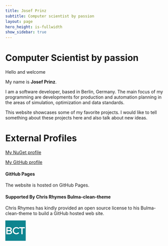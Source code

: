 ```yaml
---
title: Josef Prinz
subtitle: Computer scientist by passion
layout: page
hero_height: is-fullwidth
show_sidebar: true
---
```


# Computer Scientist by passion

Hello and welcome

My name is **Josef Prinz**. 

I am a software developer, based in Berlin, Germany. The main focus of my programming are developments for production and automation planning in the areas of simulation, optimization and data standards. 

This website showcases some of my favorite projects. I would like to tell something about these projects here and also talk about new ideas. 

# External Profiles

[My NuGet profile](https://www.nuget.org/profiles/josefPrinz)

[My GitHub profile](https://github.com/josefprinz)


#### GitHub Pages

The website is hosted on GitHub Pages.

#### Supported By Chris Rhymes Bulma-clean-theme

Chris Rhymes has kindly provided an open source license to his Bulma-clean-theme to build a GitHub hosted web site.

[![Bulma-clean-theme](img/bct.png)](https://github.com/chrisrhymes/bulma-clean-theme)